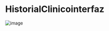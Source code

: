 # HistorialClinicointerfaz

![image](https://github.com/StevenJocz/HistorialClinicointerfaz/assets/56320070/f44dea40-2427-42e4-a949-fa8531192e90)

